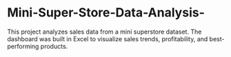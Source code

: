 # Mini-Super-Store-Data-Analysis-
 This project analyzes sales data from a mini superstore dataset. The dashboard was built in Excel to visualize sales trends, profitability, and best-performing products. 
